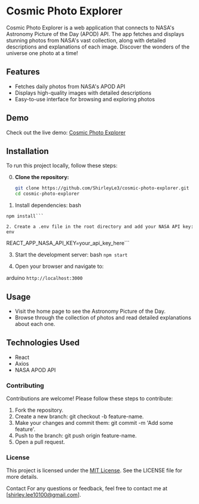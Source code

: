 # Cosmic Photo Explorer

Cosmic Photo Explorer is a web application that connects to NASA's Astronomy Picture of the Day (APOD) API. The app fetches and displays stunning photos from NASA's vast collection, along with detailed descriptions and explanations of each image. Discover the wonders of the universe one photo at a time!

## Features

- Fetches daily photos from NASA's APOD API
- Displays high-quality images with detailed descriptions
- Easy-to-use interface for browsing and exploring photos

## Demo

Check out the live demo: [Cosmic Photo Explorer](https://your-demo-url.com)


## Installation

To run this project locally, follow these steps:

0. **Clone the repository:**
   ```bash
   git clone https://github.com/ShirleyLe3/cosmic-photo-explorer.git
   cd cosmic-photo-explorer

1. Install dependencies:
bash
```
npm install```

2. Create a .env file in the root directory and add your NASA API key:
env
```
REACT_APP_NASA_API_KEY=your_api_key_here```

3. Start the development server:
bash
```npm start```

4. Open your browser and navigate to:

arduino
```http://localhost:3000```


## Usage

- Visit the home page to see the Astronomy Picture of the Day.
- Browse through the collection of photos and read detailed explanations about each one.

## Technologies Used
- React
- Axios
- NASA APOD API

### Contributing
Contributions are welcome! Please follow these steps to contribute:

1. Fork the repository.
2. Create a new branch: git checkout -b feature-name.
3. Make your changes and commit them: git commit -m 'Add some feature'.
4. Push to the branch: git push origin feature-name.
5. Open a pull request.

### License
This project is licensed under the [MIT License](https://opensource.org/license/MIT). See the LICENSE file for more details.

Contact
For any questions or feedback, feel free to contact me at [shirley.lee10100@gmail.com].

